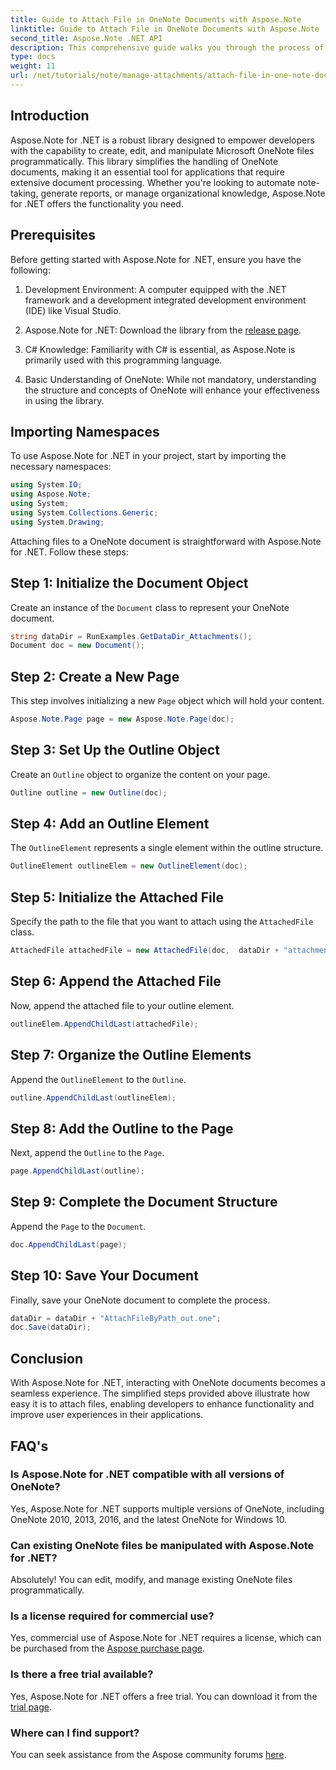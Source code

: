 ```yaml
---
title: Guide to Attach File in OneNote Documents with Aspose.Note
linktitle: Guide to Attach File in OneNote Documents with Aspose.Note
second_title: Aspose.Note .NET API
description: This comprehensive guide walks you through the process of programmatically attaching files to OneNote documents, allowing you to elevate your note-taking and document management tasks. With clear, step-by-step instructions and helpful FAQs.
type: docs
weight: 11
url: /net/tutorials/note/manage-attachments/attach-file-in-one-note-documents/
---
```

## Introduction

Aspose.Note for .NET is a robust library designed to empower developers with the capability to create, edit, and manipulate Microsoft OneNote files programmatically. This library simplifies the handling of OneNote documents, making it an essential tool for applications that require extensive document processing. Whether you're looking to automate note-taking, generate reports, or manage organizational knowledge, Aspose.Note for .NET offers the functionality you need.

## Prerequisites

Before getting started with Aspose.Note for .NET, ensure you have the following:

1. Development Environment: A computer equipped with the .NET framework and a development integrated development environment (IDE) like Visual Studio.
  
2. Aspose.Note for .NET: Download the library from the [release page](https://releases.aspose.com/note/net/).

3. C# Knowledge: Familiarity with C# is essential, as Aspose.Note is primarily used with this programming language.

4. Basic Understanding of OneNote: While not mandatory, understanding the structure and concepts of OneNote will enhance your effectiveness in using the library.

## Importing Namespaces

To use Aspose.Note for .NET in your project, start by importing the necessary namespaces:

```csharp
using System.IO;
using Aspose.Note;
using System;
using System.Collections.Generic;
using System.Drawing;
```

Attaching files to a OneNote document is straightforward with Aspose.Note for .NET. Follow these steps:

## Step 1: Initialize the Document Object

Create an instance of the `Document` class to represent your OneNote document.

```csharp
string dataDir = RunExamples.GetDataDir_Attachments();
Document doc = new Document();
```

## Step 2: Create a New Page

This step involves initializing a new `Page` object which will hold your content.

```csharp
Aspose.Note.Page page = new Aspose.Note.Page(doc);
```

## Step 3: Set Up the Outline Object

Create an `Outline` object to organize the content on your page.

```csharp
Outline outline = new Outline(doc);
```

## Step 4: Add an Outline Element

The `OutlineElement` represents a single element within the outline structure.

```csharp
OutlineElement outlineElem = new OutlineElement(doc);
```

## Step 5: Initialize the Attached File

Specify the path to the file that you want to attach using the `AttachedFile` class.

```csharp
AttachedFile attachedFile = new AttachedFile(doc,  dataDir + "attachment.txt");
```

## Step 6: Append the Attached File

Now, append the attached file to your outline element.

```csharp
outlineElem.AppendChildLast(attachedFile);
```

## Step 7: Organize the Outline Elements

Append the `OutlineElement` to the `Outline`.

```csharp
outline.AppendChildLast(outlineElem);
```

## Step 8: Add the Outline to the Page

Next, append the `Outline` to the `Page`.

```csharp
page.AppendChildLast(outline);
```

## Step 9: Complete the Document Structure

Append the `Page` to the `Document`.

```csharp
doc.AppendChildLast(page);
```

## Step 10: Save Your Document

Finally, save your OneNote document to complete the process.

```csharp
dataDir = dataDir + "AttachFileByPath_out.one";
doc.Save(dataDir);
```

## Conclusion

With Aspose.Note for .NET, interacting with OneNote documents becomes a seamless experience. The simplified steps provided above illustrate how easy it is to attach files, enabling developers to enhance functionality and improve user experiences in their applications.

## FAQ's

### Is Aspose.Note for .NET compatible with all versions of OneNote?

Yes, Aspose.Note for .NET supports multiple versions of OneNote, including OneNote 2010, 2013, 2016, and the latest OneNote for Windows 10.

### Can existing OneNote files be manipulated with Aspose.Note for .NET?

Absolutely! You can edit, modify, and manage existing OneNote files programmatically.

### Is a license required for commercial use?

Yes, commercial use of Aspose.Note for .NET requires a license, which can be purchased from the [Aspose purchase page](https://purchase.aspose.com/buy).

### Is there a free trial available?

Yes, Aspose.Note for .NET offers a free trial. You can download it from the [trial page](https://releases.aspose.com/).

### Where can I find support?

You can seek assistance from the Aspose community forums [here](https://forum.aspose.com/c/note/28).
